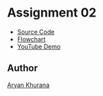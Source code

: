 # Assignment 02

- [Source Code](./code.c)
- [Flowchart](./flowchart.jpg)
- [YouTube Demo](https://www.youtube.com/watch?v=1_XhGzWqiv4)

## Author

[Aryan Khurana](https://www.github.com/AryanK1511)
